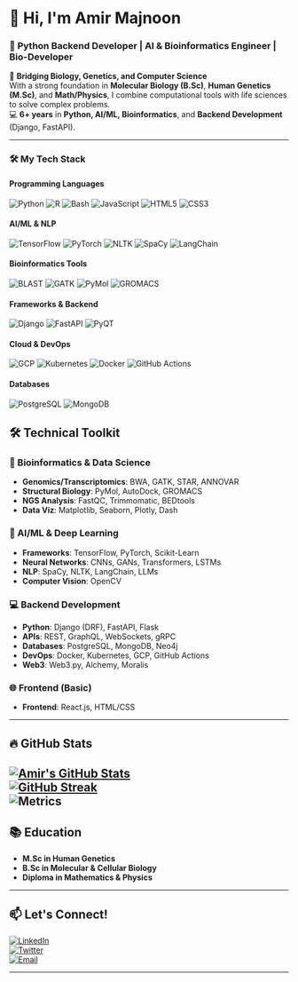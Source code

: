 # 👋 Hi, I'm Amir Majnoon  
### 🚀 **Python Backend Developer | AI & Bioinformatics Engineer | Bio-Developer**  

🔬 **Bridging Biology, Genetics, and Computer Science**  
With a strong foundation in **Molecular Biology (B.Sc)**, **Human Genetics (M.Sc)**, and **Math/Physics**, I combine computational tools with life sciences to solve complex problems.  
💻 **6+ years** in **Python, AI/ML, Bioinformatics**, and **Backend Development** (Django, FastAPI).  

---
### 🛠️ **My Tech Stack**  

#### **Programming Languages**  
![Python](https://img.shields.io/badge/Python-3776AB?logo=python&logoColor=white)
![R](https://img.shields.io/badge/R-276DC3?logo=r&logoColor=white)
![Bash](https://img.shields.io/badge/Bash-4EAA25?logo=gnu-bash&logoColor=white)
![JavaScript](https://img.shields.io/badge/JavaScript-F7DF1E?logo=javascript&logoColor=black)
![HTML5](https://img.shields.io/badge/HTML5-E34F26?logo=html5&logoColor=white)
![CSS3](https://img.shields.io/badge/CSS3-1572B6?logo=css3&logoColor=white)

#### **AI/ML & NLP**  
![TensorFlow](https://img.shields.io/badge/TensorFlow-FF6F00?logo=tensorflow&logoColor=white)
![PyTorch](https://img.shields.io/badge/PyTorch-EE4C2C?logo=pytorch&logoColor=white)
![NLTK](https://img.shields.io/badge/NLTK-000000?logo=python&logoColor=white)
![SpaCy](https://img.shields.io/badge/SpaCy-09A3D5?logo=spacy&logoColor=white)
![LangChain](https://img.shields.io/badge/LangChain-000000?logo=langchain&logoColor=white)

#### **Bioinformatics Tools**  
![BLAST](https://img.shields.io/badge/BLAST-FA7343?logo=blast&logoColor=white)
![GATK](https://img.shields.io/badge/GATK-000000?logo=broad-institute&logoColor=white)
![PyMol](https://img.shields.io/badge/PyMol-2A5CAA?logo=pymol&logoColor=white)
![GROMACS](https://img.shields.io/badge/GROMACS-003A70?logo=gromacs&logoColor=white)

#### **Frameworks & Backend**  
![Django](https://img.shields.io/badge/Django-092E20?logo=django&logoColor=white)
![FastAPI](https://img.shields.io/badge/FastAPI-009688?logo=fastapi&logoColor=white)
![PyQT](https://img.shields.io/badge/PyQt-41CD52?logo=qt&logoColor=white)

#### **Cloud & DevOps**  
![GCP](https://img.shields.io/badge/Google_Cloud-4285F4?logo=google-cloud&logoColor=white)
![Kubernetes](https://img.shields.io/badge/Kubernetes-326CE5?logo=kubernetes&logoColor=white)
![Docker](https://img.shields.io/badge/Docker-2496ED?logo=docker&logoColor=white)
![GitHub Actions](https://img.shields.io/badge/GitHub_Actions-2088FF?logo=github-actions&logoColor=white)

#### **Databases**  
![PostgreSQL](https://img.shields.io/badge/PostgreSQL-4169E1?logo=postgresql&logoColor=white)
![MongoDB](https://img.shields.io/badge/MongoDB-47A248?logo=mongodb&logoColor=white)

## 🛠️ **Technical Toolkit**  

### **🧬 Bioinformatics & Data Science**  
- **Genomics/Transcriptomics**: BWA, GATK, STAR, ANNOVAR  
- **Structural Biology**: PyMol, AutoDock, GROMACS  
- **NGS Analysis**: FastQC, Trimmomatic, BEDtools  
- **Data Viz**: Matplotlib, Seaborn, Plotly, Dash  

### **🤖 AI/ML & Deep Learning**  
- **Frameworks**: TensorFlow, PyTorch, Scikit-Learn  
- **Neural Networks**: CNNs, GANs, Transformers, LSTMs  
- **NLP**: SpaCy, NLTK, LangChain, LLMs  
- **Computer Vision**: OpenCV  

### **💻 Backend Development**  
- **Python**: Django (DRF), FastAPI, Flask  
- **APIs**: REST, GraphQL, WebSockets, gRPC  
- **Databases**: PostgreSQL, MongoDB, Neo4j  
- **DevOps**: Docker, Kubernetes, GCP, GitHub Actions
- **Web3**: Web3.py, Alchemy, Moralis    

### **🌐 Frontend (Basic)**  
- **Frontend**: React.js, HTML/CSS  

---

## 🔥 **GitHub Stats**  
[![Amir's GitHub Stats](https://github-readme-stats.vercel.app/api?username=amir-ed98&show_icons=true&theme=radical&hide_border=true)](https://github.com/amir-ed98)    
[![GitHub Streak](https://streak-stats.demolab.com/?user=amir-ed98&theme=radical&hide_border=true)](https://github.com/amir-ed98)  
![Metrics](https://metrics.lecoq.io/amir-ed98?template=terminal&repositories.forks=true&languages=1&repositories=1&repositories.batch=100&repositories.affiliations=owner)
---

## 📚 **Education**  
- **M.Sc in Human Genetics**  
- **B.Sc in Molecular & Cellular Biology**  
- **Diploma in Mathematics & Physics**  

---

## 📫 **Let's Connect!**  
[![LinkedIn](https://img.shields.io/badge/LinkedIn-0077B5?style=for-the-badge&logo=linkedin&logoColor=white)](https://www.linkedin.com/in/amir-e-majnoon)  
[![Twitter](https://img.shields.io/badge/Twitter-1DA1F2?style=for-the-badge&logo=twitter&logoColor=white)](https://x.com/AmireMajnoon)  
[![Email](https://img.shields.io/badge/Email-D14836?style=for-the-badge&logo=gmail&logoColor=white)](mailto:amir.e.majnoon@gmail.com)  

---
